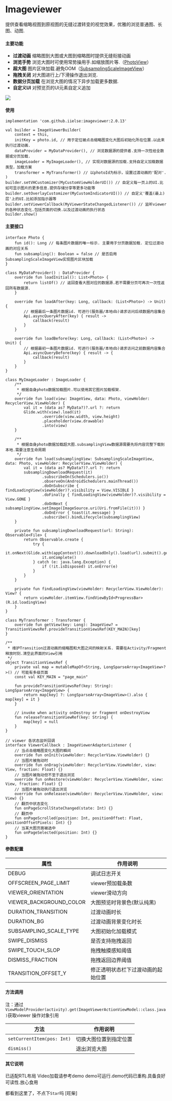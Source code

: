 # Imageviewer
提供查看缩略视图到原视图的无缝过渡转变的视觉效果，优雅的浏览普通图、长图、动图.

#### 主要功能

- **过渡动画** 缩略图到大图或大图到缩略图时提供无缝衔接动画
- **浏览手势** 浏览大图时可使用常势操用手.如缩放图片等.（[PhotoView](https://github.com/chrisbanes/PhotoView)）
- **超大图** 图片区块加载.避免OOM（[SubsamplingScaleImageView](https://github.com/davemorrissey/subsampling-scale-image-view)）
- **拖拽关闭** 对大图进行上/下滑操作退出浏览.
- **数据分页加载** 在浏览大图的情况下异步加载更多数据.
- **自定义UI** 对预览页的UI元素自定义追加

![](https://github.com/iielse/res/blob/master/imageviewer/1.gif)

#### 使用
```
implementation 'com.github.iielse:imageviewer:2.0.13'
```
```
val builder = ImageViewerBuilder(
    context = this,
    initKey = photo.id, // 用于定位被点击缩略图变化大图后初始化所在位置.以此来执行过渡动画.
    dataProvider = MyDataProvider(), // 浏览数据源的提供者.支持一次性给全数据或分页加载.
    imageLoader = MyImageLoader(), // 实现对数据源的加载.支持自定义加载数据类型，加载方案
    transformer = MyTransformer() // 以photoId为标示，设置过渡动画的'配对'.
)
builder.setVHCustomizer(MyCustomViewHolderUI()) // 自定义每一页上的UI.比如可显示图片的更多信息.提供存储分享等更多功能等
builder.setOverlayCustomizer(MyCustomIndicatorUI()) // 自定义'覆盖(最上)层'上的UI.比如添加指示器等
builder.setViewerCallback(MyViewerStateChangedListener()) // 监听viewer的各种状态变化.包括页面的切换.以及过渡动画的执行状态
builder.show()
```

#### 主要接口
```
interface Photo {
    fun id(): Long // 每条图片数据的唯一标示. 主要用于分页数据加载. 定位过渡动画的对应关系
    fun subsampling(): Boolean = false // 是否启用SubsamplingScaleImageView实现图片区块加载
}
```

```
class MyDataProvider() : DataProvider {
    override fun loadInitial(): List<Photo> {
        return listOf() // 返回查看大图对应的数据源.若不需要分页可再次一次性返回所有数据源.
    }

    override fun loadAfter(key: Long, callback: (List<Photo>) -> Unit) {
        // 根据最后一条图片数据id. 可进行(服务器/本地db)请求访问后续数据内容集合
        Api.asyncQueryAfter(key) { result ->
            callback(result)
        }
    }

    override fun loadBefore(key: Long, callback: (List<Photo>) -> Unit) {
        // 根据最初一条图片数据id. 可进行(服务器/本地db)请求访问之前数据内容集合
        Api.asyncQueryBefore(key) { result -> {
            callback(result)
        }
    }
}
```

```
class MyImageLoader : ImageLoader {
    /**
     * 根据自身photo数据加载图片.可以使用其它图片加载框架.
     */
    override fun load(view: ImageView, data: Photo, viewHolder: RecyclerView.ViewHolder) {
        val it = (data as? MyData?)?.url ?: return
        Glide.with(view).load(it)
                .override(view.width, view.height)
                .placeholder(view.drawable)
                .into(view)
    }

    /**
     * 根据自身photo数据加载超大图.subsamplingView数据源需要先将内容完整下载到本地.需要注意生命周期
     */
    override fun load(subsamplingView: SubsamplingScaleImageView, data: Photo, viewHolder: RecyclerView.ViewHolder) {
        val it = (data as? MyData?)?.url ?: return
        subsamplingDownloadRequest(it)
                .subscribeOn(Schedulers.io())
                .observeOn(AndroidSchedulers.mainThread())
                .doOnSubscribe { findLoadingView(viewHolder)?.visibility = View.VISIBLE }
                .doFinally { findLoadingView(viewHolder)?.visibility = View.GONE }
                .doOnNext { subsamplingView.setImage(ImageSource.uri(Uri.fromFile(it))) }
                .doOnError { toast(it.message) }
                .subscribe().bindLifecycle(subsamplingView)
    }

    private fun subsamplingDownloadRequest(url: String): Observable<File> {
        return Observable.create {
            try {
                it.onNext(Glide.with(appContext()).downloadOnly().load(url).submit().get())
                it.onComplete()
            } catch (e: java.lang.Exception) {
                if (!it.isDisposed) it.onError(e)
            }
        }
    }

    private fun findLoadingView(viewHolder: RecyclerView.ViewHolder): View? {
        return viewHolder.itemView.findViewById<ProgressBar>(R.id.loadingView)
    }
}
```
```
class MyTransformer : Transformer {
    override fun getView(key: Long): ImageView? = TransitionViewsRef.provideTransitionViewsRef(KEY_MAIN)[key]
}

/**
 * 维护Transition过渡动画的缩略图和大图之间的映射关系. 需要在Activity/Fragment释放时刻.清空此界面的View引用
 */
object TransitionViewsRef {
    private val map = mutableMapOf<String, LongSparseArray<ImageView>?>() // 可能有多级页面
    const val KEY_MAIN = "page_main"

    fun provideTransitionViewsRef(key: String): LongSparseArray<ImageView> {
        return map[key] ?: LongSparseArray<ImageView>().also { map[key] = it }
    }

    // invoke when activity onDestroy or fragment onDestroyView
    fun releaseTransitionViewRef(key: String) {
        map[key] = null
    }
}
```
```
// viewer 各状态监听回调
interface ViewerCallback : ImageViewerAdapterListener {
    // 当点击缩略图变化大图的瞬间
    override fun onInit(viewHolder: RecyclerView.ViewHolder) {}
    // 当图片被拖动时
    override fun onDrag(viewHolder: RecyclerView.ViewHolder, view: View, fraction: Float) {}
    // 当图片被拖动但不至于退出浏览
    override fun onRestore(viewHolder: RecyclerView.ViewHolder, view: View, fraction: Float) {}
    // 当图片被拖动执行退出浏览
    override fun onRelease(viewHolder: RecyclerView.ViewHolder, view: View) {}
    // 翻页中状态变化
    fun onPageScrollStateChanged(state: Int) {}
    // 翻页中
    fun onPageScrolled(position: Int, positionOffset: Float, positionOffsetPixels: Int) {}
    // 当某大图页面被选中
    fun onPageSelected(position: Int) {}
}
```
#### 参数配置

属性  | 作用说明
------------- | -------------
DEBUG  | 调试日志开关
OFFSCREEN_PAGE_LIMIT  | viewer预加载条数
VIEWER_ORIENTATION  | viewer滑动方向
VIEWER_BACKGROUND_COLOR  | 大图预览时背景色(默认纯黑)
DURATION_TRANSITION  | 过渡动画时长
DURATION_BG  | 过渡动画背景变化时长
SUBSAMPLING_SCALE_TYPE  | 大图初始化加载模式
SWIPE_DISMISS  | 是否支持拖拽返回
SWIPE_TOUCH_SLOP | 拖拽触摸感知阈值
DISMISS_FRACTION  | 拖拽返回边界阈值
TRANSITION_OFFSET_Y | 修正透明状态栏下过渡动画的起始位置

#### 方法调用
注：通过 `ViewModelProvider(activity).get(ImageViewerActionViewModel::class.java)`获取viewer 操作对象引用

方法  | 作用说明
------------- | -------------
`setCurrentItem(pos: Int)`  | 切换大图位置到指定位置
`dismiss()`  | 退出浏览大图

#### 其它说明
已适配RTL布局
Video加载请参考demo
demo可运行.demo代码已重构.具备良好可读性.放心食用

都看到这里了，不点下`Star`吗 [旺柴]